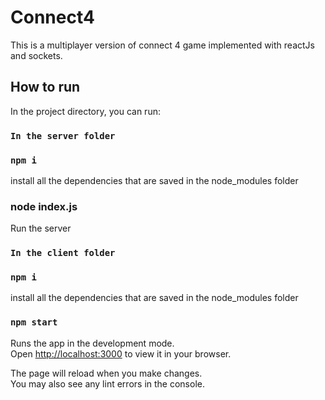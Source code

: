 # Connect4
This is a multiplayer version of connect 4 game implemented with reactJs and sockets.

## How to run
In the project directory, you can run:

### `In the server folder`

### `npm i`
install all the dependencies that are saved in the node_modules folder

### node index.js
Run the server 


### `In the client folder`

### `npm i`
install all the dependencies that are saved in the node_modules folder

### `npm start`

Runs the app in the development mode.\
Open [http://localhost:3000](http://localhost:3000) to view it in your browser.

The page will reload when you make changes.\
You may also see any lint errors in the console.
